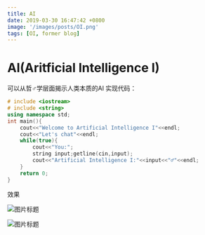 ```yaml
---
title: AI
date: 2019-03-30 16:47:42 +0800
image: '/images/posts/OI.png'
tags: [OI, former blog]
---
```


# AI(Aritficial Intelligence I)
可以从哲♂学层面揭示人类本质的AI
实现代码：
```cpp
# include <iostream>
# include <string>
using namespace std;
int main(){
	cout<<"Welcome to Artificial Intelligence I"<<endl;
	cout<<"Let's chat"<<endl;
	while(true){
		cout<<"You:";
		string input;getline(cin,input);
		cout<<"Artificial Intelligence I:"<<input<<"♂"<<endl;
	}
	return 0;
}
```
效果

![图片标题](https://cdn.risingentropy.top/images/posts/c9f2d9dab644122a900097a.png)

![图片标题](https://cdn.risingentropy.top/images/posts/c9f2d9dab644122a900097a.png)